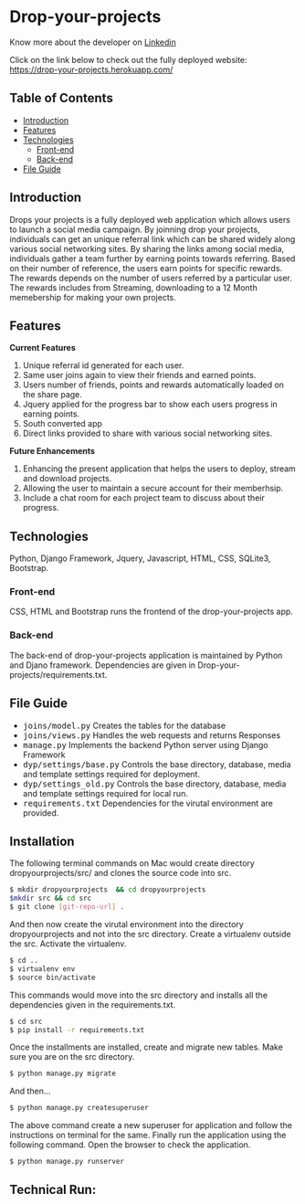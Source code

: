 # Drop-your-projects

Know more about the developer on <a href="https://www.linkedin.com/in/bharathi-ranganathan">Linkedin</a>

Click on the link below to check out the fully deployed website: https://drop-your-projects.herokuapp.com/

## Table of Contents
- [Introduction](#introduction)
- [Features](#features)
- [Technologies](#technologies)
	- [Front-end](#front-end)
	- [Back-end](#back-end)
- [File Guide](#file-guide)

## Introduction
Drops your projects is a fully deployed web application which allows users to launch a social media campaign. By joinning drop your projects, individuals can get an unique referral link which can be shared widely along various social networking sites. By sharing the links among social media, individuals gather a team further by earning points towards referring. Based on their number of reference, the users earn points for specific rewards. The rewards depends on the number of users referred by a particular user. The rewards includes from Streaming, downloading to a 12 Month memebership for making your own projects. 


## Features

**Current Features**

1. Unique referral id generated for each user. 
2. Same user joins again to view their friends and earned points. 
3. Users number of friends, points and rewards automatically loaded on the share page. 
4. Jquery applied for the progress bar to show each users progress in earning points. 
5. South converted app
6. Direct links provided to share with various social networking sites.

**Future Enhancements**

1. Enhancing the present application that helps the users to deploy, stream and download projects. 
2. Allowing the user to maintain a secure account for their memberhsip.
3. Include a chat room for each project team to discuss about their progress.

## Technologies
Python, Django Framework, Jquery, Javascript, HTML, CSS, SQLite3, Bootstrap.

### Front-end
CSS, HTML and Bootstrap runs the frontend of the drop-your-projects app. 

### Back-end
The back-end of drop-your-projects application is maintained by Python and Djano framework. 
Dependencies are given in Drop-your-projects/requirements.txt.

## File Guide
* <kbd>joins/model.py</kbd>  Creates the tables for the database
* <kbd>joins/views.py</kbd>  Handles the web requests and returns Responses
* <kbd>manage.py</kbd>  Implements the backend Python server using Django Framework
* <kbd>dyp/settings/base.py</kbd> Controls the base directory, database, media and template settings required for deployment.
* <kbd>dyp/settings_old.py</kbd>  Controls the base directory, database, media and template settings required for local run.
* <kbd>requirements.txt</kbd>  Dependencies for the virutal environment are provided.

## Installation

The following terminal commands on Mac would create directory dropyourprojects/src/ and clones the source code into src.
```sh
$ mkdir dropyourprojects  && cd dropyourprojects
$mkdir src && cd src
$ git clone [git-repo-url] .
```
And then now create the virutal environment into the directory dropyourprojects and not into the src directory. Create a virtualenv outside the src. Activate the virtualenv.

```sh
$ cd ..
$ virtualenv env 
$ source bin/activate
```

This commands would move into the src directory and installs all the dependencies given in the requirements.txt.
```sh
$ cd src
$ pip install -r requirements.txt
```

Once the installments are installed, create and migrate new tables. Make sure you are on the src directory.
```sh
$ python manage.py migrate
```
And then...
```sh
$ python manage.py createsuperuser
```
The above command create a new superuser for application and follow the instructions on terminal for the same. Finally run the application using the following command. Open the browser to check the application. 

```sh
$ python manage.py runserver
```

## Technical Run:


